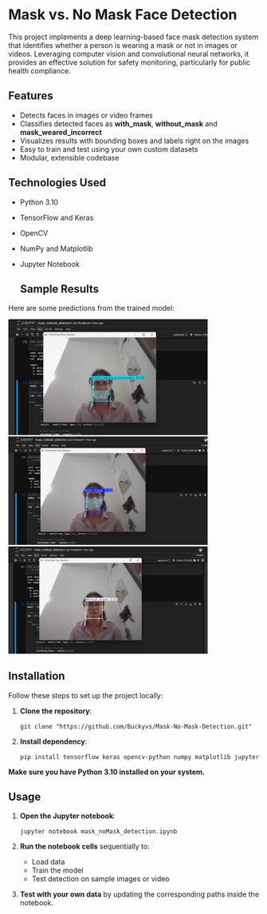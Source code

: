 # Mask vs. No Mask Face Detection

This project implements a deep learning-based face mask detection system that identifies whether a person is wearing a mask or not in images or videos. Leveraging computer vision and convolutional neural networks, it provides an effective solution for safety monitoring, particularly for public health compliance.

## Features

- Detects faces in images or video frames
- Classifies detected faces as **with_mask**, **without_mask** and **mask_weared_incorrect**
- Visualizes results with bounding boxes and labels right on the images
- Easy to train and test using your own custom datasets
- Modular, extensible codebase

## Technologies Used

- Python 3.10
- TensorFlow and Keras 
- OpenCV 
- NumPy and Matplotlib 
- Jupyter Notebook

  ## Sample Results

Here are some predictions from the trained model:

<img src="result_images/result1.png" alt="Prediction example 1" width="400"/>
<img src="result_images/result2.png" alt="Prediction example 2" width="400"/>
<img src="result_images/result3.png" alt="Prediction example 3" width="400"/>

## Installation

Follow these steps to set up the project locally:

1. **Clone the repository**:
    ```
    git clone "https://github.com/Buckyvs/Mask-No-Mask-Detection.git"
    ```

2. **Install dependency**:
    ```
    pip install tensorflow keras opencv-python numpy matplotlib jupyter
    ```

**Make sure you have Python 3.10 installed on your system.**

## Usage

1. **Open the Jupyter notebook**:

    ```
    jupyter notebook mask_noMask_detection.ipynb
    ```

2. **Run the notebook cells** sequentially to:
    - Load data
    - Train the model
    - Test detection on sample images or video

3. **Test with your own data** by updating the corresponding paths inside the notebook.




